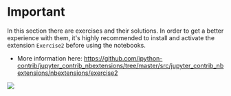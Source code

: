 # Important

In this section there are exercises and their solutions. In order to get a better experience with them, it's highly recommended to install and activate the extension `Exercise2` before using the notebooks.

+ More information here: https://github.com/ipython-contrib/jupyter_contrib_nbextensions/tree/master/src/jupyter_contrib_nbextensions/nbextensions/exercise2



![](https://github.com/ipython-contrib/jupyter_contrib_nbextensions/raw/master/src/jupyter_contrib_nbextensions/nbextensions/exercise2/image.gif)
